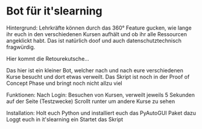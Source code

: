 # Bot für it'slearning

Hintergrund:
Lehrkräfte können durch das 360° Feature gucken, wie lange ihr euch in den verschiedenen Kursen aufhält und ob ihr alle Ressourcen angeklickt habt.
Das ist natürlich doof und auch datenschutztechnisch fragwürdig.

Hier kommt die Retourekutsche...

Das hier ist ein kleiner Bot, welcher nach und nach eure verschiedenen Kurse besucht und dort etwas verweilt.
Das Skript ist noch in der Proof of Concept Phase und bringt noch nicht allzu viel


Funktionen:
Nach Login: Besuchen von Kursen, verweilt jeweils 5 Sekunden auf der Seite (Testzwecke)
Scrollt runter um andere Kurse zu sehen


Installation:
Holt euch Python und installiert euch das PyAutoGUI Paket dazu
Loggt euch in it'slearning ein
Startet das Skript

